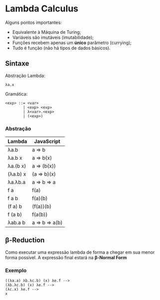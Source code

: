 # Lambda Calculus

Alguns pontos importantes:

* Equivalente à Máquina de Turing;
* Variáveis são imutáveis (imutabilidade);
* Funções recebem apenas um **único** parâmetro (currying);
* Tudo é função (não há tipos de dados básicos).

## Sintaxe

Abstração Lambda:
```
λa.x
```

Gramática:

```
<exp> ::= <var>
        | <exp> <exp>
        | λ<var>.<exp>
        | (<exp>)
```

### Abstração
| Lambda | JavaScript |
| - | - |
| λa.b | a => b |
| λa.b x | a => b(x) |
| λa.(b x) | a => (b(x)) |
| (λa.b) x | (a => b)(x) |
| λa.λb.a | a => b => a |
| f a | f(a) |
| f a b | f(a)(b) |
| (f a) b | (f(a))(b) |
| f (a b) | f(a(b)) |
| λab.a b | a => b => a(b) |

## β-Reduction
Como executar uma expressão lambda de forma a chegar em sua menor forma possível. A expressão final estará na **β-Normal Form**

### Exemplo
```
((λa.a) λb.λc.b) (x) λe.f -->
(λb.λc.b) (x) λe.f -->
(λc.x) λe.f -->
x
```


